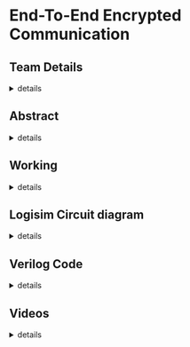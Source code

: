 # End-To-End Encrypted Communication
## Team Details
<details>
  <summary>details</summary>
  <br>
  Semester: 3rd Semester B.Tech CSE
  <br>
  Section: S1
  <br>
  Member 1: Adithya S Ubaradka, 221CS105, adithyau.221cs105@nitk.edu.in
  <br>
  Member 2: Akshat Mishra, 221CS107, akshatmishra.221cs107@nitk.edu.in
  <br>
  Member 3: Hemang J Jamadagni, 221CS129, hemangj.221cs129@nitk.edu.in
</details>

## Abstract
<details>
  <summary>details</summary>
  <br>
  The process of encoding information, which is conversion of the original representation of the information 
  known as ‘plain text’, into an alternative form known as ‘cipher text’ is called encryption.
  Encryption does not itself prevent interference but denies the intelligible content to a would-be interceptor.
  <br>
  <br>
  <b>Problem Statement:</b>
  <br>
  <br>
  The goal of this project is to design a system of units that communicate between each other via end-to-end encryption. The RSA            encryption algorithm will be used and the user will be able to choose the kind of encryption. The aim is to achieve secure                communication between two digital systems.
<br>
<br>
Here's how the RSA algorithm works:
<br><br>
<b>Key Generation:</b>
<br><br>
RSA uses a pair of keys: a public key and a private key. These keys are generated as follows:
Choose two distinct prime numbers, typically denoted as p and q.
Compute the product of these two prime numbers:
The value of n is used as the modulus for both the public and private keys.
Calculate Euler's totient function, φ(n) = (p-1)(q-1).
Select a public exponent (e) such that 1 < e < φ(n), and e is coprime to φ(n), which means they have no common factors other than 1. For ease of arbitration, we have chosen to use the smallest number coprime to φ(n) for any given n.
Calculate a private exponent (d) such that (d * e) % φ(n) = 1. In other words, d is the modular multiplicative inverse of e modulo φ(n). The formula we have chosen for d is d = (k * φ(n) + 1) / e,  for some integer k where d is a whole number.

The public key consists of (n, e), and the private key consists of d.
<br><br>
<b>Encryption:</b>

To send an encrypted message, the sender uses the recipient's public key.
The message is represented as an integer, usually by breaking it into blocks and converting those blocks to numbers.
The sender then computes the ciphertext (C) using the recipient's public key: C = (M^e) mod n, where M is the plaintext message.
<br><br>
<b>Decryption:</b><br>

The recipient uses their private key to decrypt the ciphertext.
The recipient computes the plaintext message (M) using the private key: M = (C^d) mod n.

The security of the RSA algorithm is based on the difficulty of factoring the large composite number n into its prime factors (p and q). As long as n is sufficiently large and its prime factors remain unknown, RSA encryption is considered secure. The security relies on the mathematical properties of prime factorization, which is computationally intensive for large integers.
<br><br>
Implementation of the project:
In the project, the implementation of this algorithm was done similarly, by dividing the circuit according to the three phases into the Key Generation module, the Encryption module and the Decryption module. 

In our chosen design, the Key Generation module will allow any user to choose the value of n and e by adding any two prime numbers they wish, and the output will be the both of the public key’s parts, n and e. The generated private key (d) will be directly fed to the Decryption module, while the public key will be shown to the user on a seven segment display to input into the next module. 
<br>

Going to the Encryption module, here the user is asked to enter their message of choice and their public key (n,e), which the encryption module turns into the cipher text (C), which is both displayed and fed to the Decryption module.
<br>
The Decryption module performs the process of converting ciphertext (C) into the message again, using the private key (d) as input from the Key Generation module and the ciphertext as input from the Encryption module. The message is then displayed as the output of the module to show the success of the decryption.
<br><br>

<b>Why this project?:</b><br><br>
WIth the advancement of technology, security of information and data has become extremely relevant. Encryption is a way of manipulating the appearance of data and information to ensure such security from third parties. Depending on the methods of encryption, either the receiver, sender or both will be able to make sense out of encrypted data.
Cryptography has become a major area of research. This project was chosen keeping in mind its current importance and relevance.
End-To-End Encryption is widely used in instant messaging applications like Whatsapp.
</details>

## Working
<details>
  <summary>details</summary>
  <br>
  Functional Table:
  <br>
  <br>
  <img src = https://github.com/AdiPadi2703/End-To-End-Encrypted-Communication/blob/main/Screenshots/Functional%20Table.png>
</details>

## Logisim Circuit diagram 
<details>
  <summary>details</summary>
  <br>
  Main Diagram:
  <br>
  <br>
  <img src = Screenshots/ModulatedCircuit.png>
  <br>
  <br>
  <br>
  Key Generator:
  <br>
  <br>
  <img src = Screenshots/KeyGen.png>
  <br>
  <br>
  <br>
  Encrypter:
  <br>
  <br>
  <img src = Screenshots/Encrypter.png>
  <br>
  <br>
  <br>
  Decrypter:
  <br>
  <br>
  <img src = Screenshots/Decrypter.png>
  
</details>

## Verilog Code
<details>
  <summary>details</summary>
  
```Verilog
module sixteenbitmultiplier(input[25:0] p,q,output[25:0] n);

   assign n = p*q;

endmodule

module keyGenerator(input clk,input[25:0] phi,output[25:0] e,d);	
	reg[25:0] i,p;
	initial begin
		i=26'd2;
		p=26'd24;
		while(p%i==0)begin
			i=i+26'd1;
		end
	end
	assign e=i;
	assign d=(phi+26'd1)/i;

endmodule

module encryptor(input[25:0] e,n,letter, output[25:0] en_letter);

    assign en_letter = (letter**e)%n;

endmodule

module decryptor(input[25:0] d,n,en_letter,letter, output[25:0] de_letter);

    assign de_letter = (en_letter**d)%n;

endmodule
```
<br>

```Verilog
module testbench;

    reg [25:0] p;
    reg [25:0] q;
    reg [25:0] p_;
    reg [25:0] q_;
    reg [25:0] letter;
    reg clk;
    wire [25:0] n;
    wire [25:0] e;
    wire [25:0] d;
    wire [25:0] phi;
    wire [25:0] en_letter;
   wire [25:0] de_letter;

    sixteenbitmultiplier m1(p,q,n);
    sixteenbitmultiplier m2(p-26'd1,q-26'd1,phi);
    keyGenerator kg(clk,phi,e,d);
    encryptor en(e,n,letter,en_letter);
    decryptor de(d,n,en_letter,letter,de_letter);

    initial begin
        $dumpfile("tb.vcd");
        $dumpvars(0);
    end

    initial begin
       p =26'd5;
       q =26'd7;
       $display("Input letter number (a = 0)      Encrypted text      Decrypted text");
       $display("-------------------------------------------------------------------");
       for(letter =26'd0;letter <26'd26;letter = letter +26'd1)begin
            $display("        %d               %d               %d",letter,en_letter,de_letter);
       end
    end

    initial #400 $finish;
endmodule
```

</details>

## Videos
<details>
	<summary>details</summary>
	
Logisim Implementation Video:
<br>


https://github.com/AdiPadi2703/End-To-End-Encrypted-Communication/assets/120291477/a5b53006-85e1-4fbc-9b32-428c0ae0e10f



<br>
<br>
Hardware Implementation Video:
<br>


https://github.com/AdiPadi2703/End-To-End-Encrypted-Communication/assets/120291477/e58efb54-a5ea-445c-9ed3-0294063be95c


<br><br>

Notes for the Hardware Implementation video:<br><br>In the video, the first switch represents "Enable Decrypt" and not "Load Decrypt" which was incorrectly mentioned.<br><br>It should also be noted that since the public key is 15, 0%15 and 1%15 remain 0 and 1. This is the second part of the reason for why 0 and 1 remain the same during encryption and decryption, which wasn't mentioned in the video.<br><br>The clock in the video was connected to 10Hz and not 15Hz.<br><br>


</details>
